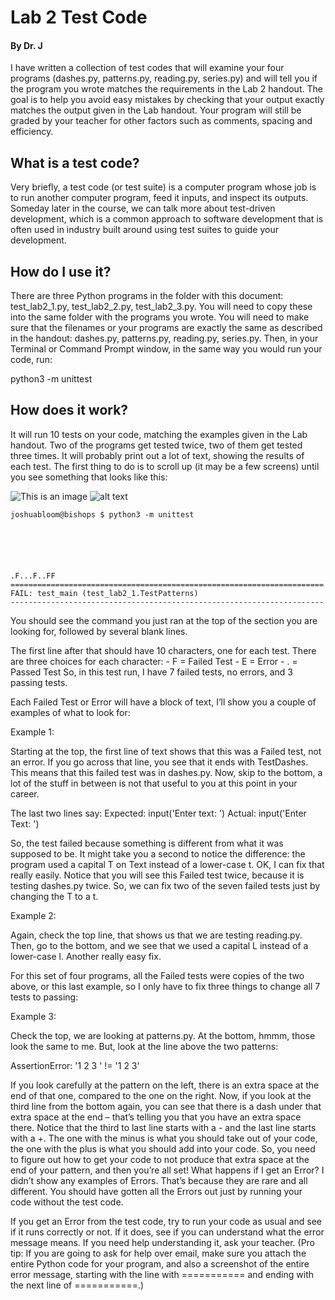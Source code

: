 # Lab 2 Test Code
#### By Dr. J

I have written a collection of test codes that will examine your four programs (dashes.py, patterns.py, reading.py, series.py) and will tell you if the program you wrote matches the requirements in the Lab 2 handout.  The goal is to help you avoid easy mistakes by checking that your output exactly matches the output given in the Lab handout.  Your program will still be graded by your teacher for other factors such as comments, spacing and efficiency.

## What is a test code?
Very briefly, a test code (or test suite) is a computer program whose job is to run another computer program, feed it inputs, and inspect its outputs.  Someday later in the course, we can talk more about test-driven development, which is a common approach to software development that is often used in industry built around using test suites to guide your development.

## How do I use it?
There are three Python programs in the folder with this document: test_lab2_1.py, test_lab2_2.py, test_lab2_3.py.  You will need to copy these into the same folder with the programs you wrote.  You will need to make sure that the filenames or your programs are exactly the same as described in the handout: dashes.py, patterns.py, reading.py, series.py.  Then, in your Terminal or Command Prompt window, in the same way you would run your code, run:

python3 -m unittest

## How does it work?
It will run 10 tests on your code, matching the examples given in the Lab handout.  Two of the programs get tested twice, two of them get tested three times.  It will probably print out a lot of text, showing the results of each test.  The first thing to do is to scroll up (it may be a few screens) until you see something that looks like this:


![This is an image](/Users/joshuabloom/Documents/soft-dev/week02/lab02-solutions/lab02-unit-tests/img/run_test_code.jpg)
![alt text](https://github.com/joshua-bloom/lab02-test-code/blob/img/run_test_code.jpg?raw=true)
```
joshuabloom@bishops $ python3 -m unittest






.F...F..FF
======================================================================
FAIL: test_main (test_lab2_1.TestPatterns)
----------------------------------------------------------------------
```

You should see the command you just ran at the top of the section you are looking for, followed by several blank lines.  

The first line after that should have 10 characters, one for each test.  There are three choices for each character:
	- F = Failed Test
	- E = Error
	- . = Passed Test
So, in this test run, I have 7 failed tests, no errors, and 3 passing tests.

Each Failed Test or Error will have a block of text, I’ll show you a couple of examples of what to look for:

Example 1:

Starting at the top, the first line of text shows that this was a Failed test, not an error.  If you go across that line, you see that it ends with TestDashes.  This means that this failed test was in dashes.py.  Now, skip to the bottom, a lot of the stuff in between is not that useful to you at this point in your career.

The last two lines say:
Expected: input('Enter text: ')
Actual: input('Enter Text: ')

So, the test failed because something is different from what it was supposed to be.  It might take you a second to notice the difference: the program used a capital T on Text instead of a lower-case t.  OK, I can fix that really easily.  Notice that you will see this Failed test twice, because it is testing dashes.py twice.  So, we can fix two of the seven failed tests just by changing the T to a t.

Example 2:

Again, check the top line, that shows us that we are testing reading.py.  Then, go to the bottom, and we see that we used a capital L instead of a lower-case l.  Another really easy fix.

For this set of four programs, all the Failed tests were copies of the two above, or this last example, so I only have to fix three things to change all 7 tests to passing:

Example 3:

Check the top, we are looking at patterns.py.
At the bottom, hmmm, those look the same to me.  But, look at the line above the two patterns:

AssertionError: '1 2 3 ' != '1 2 3'

If you look carefully at the pattern on the left, there is an extra space at the end of that one, compared to the one on the right.  Now, if you look at the third line from the bottom again, you can see that there is a dash under that extra space at the end – that’s telling you that you have an extra space there.  Notice that the third to last line starts with a - and the last line starts with a +.  The one with the minus is what you should take out of your code, the one with the plus is what you should add into your code.  So, you need to figure out how to get your code to not produce that extra space at the end of your pattern, and then you’re all set!
What happens if I get an Error?
I didn’t show any examples of Errors.  That’s because they are rare and all different.  You should have gotten all the Errors out just by running your code without the test code.

If you get an Error from the test code, try to run your code as usual and see if it runs correctly or not.  If it does, see if you can understand what the error message means.  If you need help understanding it, ask your teacher.  (Pro tip: If you are going to ask for help over email, make sure you attach the entire Python code for your program, and also a screenshot of the entire error message, starting with the line with =========== and ending with the next line of ===========.)
